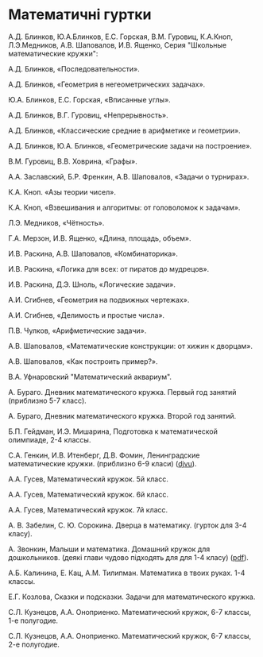 # Математичні гуртки

А.Д. Блинков, Ю.А.Блинков, Е.С. Горская, В.М. Гуровиц, К.А.Кноп, Л.Э.Медников, А.В. Шаповалов, И.В. Ященко, Серия "Школьные математические кружки": 

А.Д. Блинков, «Последовательности». 

А.Д. Блинков, «Геометрия в негеометрических задачах». 

Ю.А. Блинков, Е.С. Горская, «Вписанные углы».

А.Д. Блинков, В.Г. Гуровиц, «Непрерывность». 

А.Д. Блинков, «Классические средние в арифметике и геометрии». 

А.Д. Блинков, Ю.А. Блинков, «Геометрические задачи на построение». 

В.М. Гуровиц, В.В. Ховрина, «Графы».

А.А. Заславский, Б.Р. Френкин, А.В. Шаповалов, «Задачи о турнирах». 

К.А. Кноп. «Азы теории чисел». 

К.А. Кноп, «Взвешивания и алгоритмы: от головоломок к задачам». 

Л.Э. Медников, «Чётность».

Г.А. Мерзон, И.В. Ященко, «Длина, площадь, объем».

И.В. Раскина, А.В. Шаповалов, «Комбинаторика». 

И.В. Раскина, «Логика для всех: от пиратов до мудрецов». 

И.В. Раскина, Д.Э. Шноль, «Логические задачи». 

А.И. Сгибнев, «Геометрия на подвижных чертежах».

А.И. Сгибнев, «Делимость и простые числа». 

П.В. Чулков, «Арифметические задачи». 

А.В. Шаповалов, «Математические конструкции: от хижин к дворцам». 

А.В. Шаповалов, «Как построить пример?».

В.А. Уфнаровский "Математический аквариум".





А. Бураго. Дневник математического кружка. Первый год занятий \(приблизно 5-7 класс\).

А. Бураго, Дневник математического кружка. Второй год занятий.

Б.П. Гейдман, И.Э. Мишарина, Подготовка к математической олимпиаде, 2-4 классы.

C.А. Генкин, И.В. Итенберг, Д.В. Фомин, Ленинградские математические кружки. \(приблизно 6-9 класи\) \([djvu](https://math.ru/lib/files/djvu/len-kruzhki.djvu)\).

А.А. Гусев, Математический кружок. 5й класс.

А.А. Гусев, Математический кружок. 6й класс.

А.А. Гусев, Математический кружок. 7й класс.

А. В. Забелин, С. Ю. Сорокина. Дверца в математику. \(гурток для 3-4 класу\).

А. Звонкин, Малыши и математика. Домашний кружок для дошкольников.  \(деякі глави чудово підходять для для 1-4 класу\) \([pdf](https://www.mccme.ru/free-books/zvonkine/zvonkine2.pdf)\).

А.Б. Калинина, Е. Кац, А.М. Тилипман. Математика в твоих руках. 1-4 классы.

Е.Г. Козлова, Сказки и подсказки. Задачи для математического кружка.

С.Л. Кузнецов, А.А. Оноприенко. Математический кружок, 6-7 классы, 1-е полугодие.

С.Л. Кузнецов, А.А. Оноприенко. Математический кружок, 6-7 классы, 2-е полугодие.

